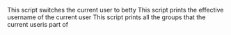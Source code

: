 This script switches the current user to betty
This script prints the effective username of the current user
This script prints all the groups that the current useris part of
